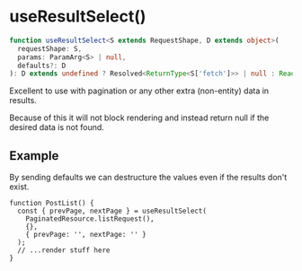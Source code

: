 # useResultSelect()

```typescript
function useResultSelect<S extends RequestShape, D extends object>(
  requestShape: S,
  params: ParamArg<S> | null,
  defaults?: D
): D extends undefined ? Resolved<ReturnType<S['fetch']>> | null : Readonly<D>;
```

Excellent to use with pagination or any other extra (non-entity) data in results.

Because of this it will not block rendering and instead return null
if the desired data is not found.

## Example

By sending defaults we can destructure the values even if the results don't exist.

```tsx
function PostList() {
  const { prevPage, nextPage } = useResultSelect(
    PaginatedResource.listRequest(),
    {},
    { prevPage: '', nextPage: '' }
  );
  // ...render stuff here
}
```
